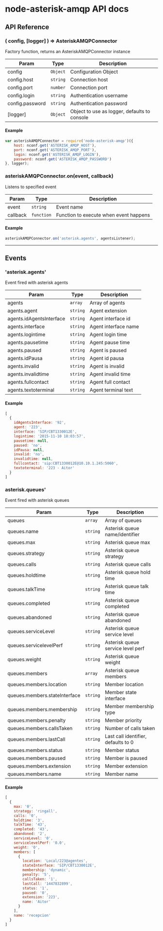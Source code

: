 # node-asterisk-amqp API docs

## API Reference

### ( config, [logger] ) ⇒ AsteriskAMQPConnector

Factory function, returns an AsteriskAMQPConnector instance

| Param           | Type     | Description                                  |
| -----           | ----     | -----------                                  |
| config          | `Object` | Configuration Object                         |
| config.host     | `string` | Connection host                              |
| config.port     | `number` | Connection port                              |
| config.login    | `string` | Authentication username                      |
| config.password | `string` | Authentication password                      |
| [logger]        | `Object` | Object to use as logger, defaults to console |

#### Example

```js
var asteriskAMQPConnector = require('node-asterisk-amqp')({
    host: nconf.get('ASTERISK_AMQP_HOST'),
    port: nconf.get('ASTERISK_AMQP_PORT'),
    login: nconf.get('ASTERISK_AMQP_LOGIN'),
    password: nconf.get('ASTERISK_AMQP_PASSWORD')
}, logger);
```

### asteriskAMQPConnector.on(event, callback)

Listens to specified event

| Param         | Type       | Description                            |
| -----         | ----       | -----------                            |
| event         | `string`   | Event name                             |
| callback      | `function` | Function to execute when event happens |

#### Example

```js
asteriskAMQPConnector.on('asterisk.agents', agentsListener);
```


***

## Events

### 'asterisk.agents'

Event fired with asterisk agents


| Param                     | Type      | Description                   |
| -----                     | ----      | -----------                   |
| agents                    | `array`   | Array of agents               |
| agents.agent              | `string`  | Agent extension               |
| agents.idAgentsInterface  | `string`  | Agent interface id            |
| agents.interface          | `string`  | Agent interface name          |
| agents.logintime          | `string`  | Agent login time              |
| agents.pausetime          | `string`  | Agent pause time              |
| agents.paused             | `string`  | Agent is paused               |
| agents.idPausa            | `string`  | Agent id pausa                |
| agents.invalid            | `string`  | Agent is invalid              |
| agents.invalidtime        | `string`  | Agent invalid time            |
| agents.fullcontact        | `string`  | Agent full contact            |
| agents.textoterminal      | `string`  | Agent terminal text           |

#### Example

```js
[
  {
    idAgentsInterface: '92',
    agent: '223',
    interface: 'SIP/CBT1330012E',
    logintime: '2015-11-10 18:03:57',
    pausetime: null,
    paused: 'no',
    idPausa: null,
    invalid: 'no',
    invalidtime: null,
    fullcontact: 'sip:CBT1330012E@10.10.1.245:5060',
    textoterminal: '223 - Aitor'
  }
]

```


### asterisk.queues'

Event fired with asterisk queues

| Param                          | Type     | Description                          |
| -----                          | ----     | -----------                          |
| queues                         | `array`  | Array of queues                      |
| queues.name                    | `string` | Asterisk queue name/identifier       |
| queues.max                     | `string` | Asterisk queue max                   |
| queues.strategy                | `string` | Asterisk queue strategy              |
| queues.calls                   | `string` | Asterisk queue calls                 |
| queues.holdtime                | `string` | Asterisk queue hold time             |
| queues.talkTime                | `string` | Asterisk queue talk time             |
| queues.completed               | `string` | Asterisk queue completed             |
| queues.abandoned               | `string` | Asterisk queue abandoned             |
| queues.serviceLevel            | `string` | Asterisk queue service level         |
| queues.servicelevelPerf        | `string` | Asterisk queue service level perf    |
| queues.weight                  | `string` | Asterisk queue weight                |
| queues.members                 | `array`  | Asterisk queue members               |
| queues.members.location        | `string` | Member location                      |
| queues.members.stateInterface  | `string` | Member state interface               |
| queues.members.membership      | `string` | Member membership type               |
| queues.members.penalty         | `string` | Member priority                      |
| queues.members.callsTaken      | `string` | Number of calls taken                |
| queues.members.lastCall        | `string` | Last call identifier, defaults to 0  |
| queues.members.status          | `string` | Member status                        |
| queues.members.paused          | `string` | Member is paused                     |
| queues.members.extension       | `string` | Member extension                     |
| queues.members.name            | `string` | Member name                          |

#### Example

```js
[
  {
    max: '0',
    strategy: 'ringall',
    calls: '0',
    holdtime: '3',
    talkTime: '43',
    completed: '43',
    abandoned: '2',
    serviceLevel: '0',
    servicelevelPerf: '0.0',
    weight: '0',
    members: [
      {
        location: 'Local/223@agentes',
        stateInterface: 'SIP/CBT1330012E',
        membership: 'dynamic',
        penalty: '5',
        callsTaken: '1',
        lastCall: '1447832899',
        status: '1',
        paused: '0',
        extension: '223',
        name: 'Aitor'
      }
    ],
    name: 'recepcion'
  }
]
```
